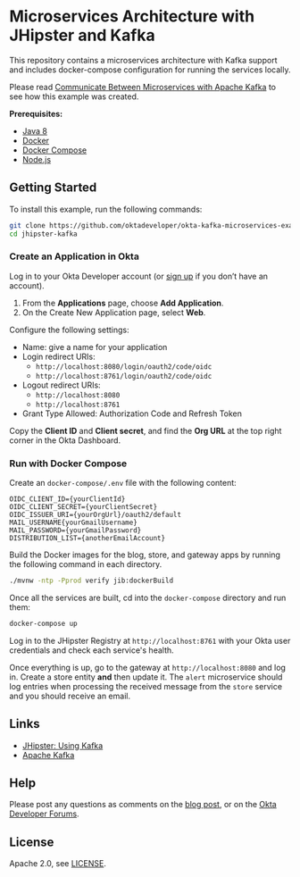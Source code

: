 # Microservices Architecture with JHipster and Kafka

This repository contains a microservices architecture with Kafka support and includes docker-compose configuration for running the services locally. 

Please read [Communicate Between Microservices with Apache Kafka](https://developer.okta.com/blog/2020/01/22/kafka-microservices) to see how this example was created.

**Prerequisites:**
- [Java 8](https://adoptopenjdk.net/)
- [Docker](https://docs.docker.com/install)
- [Docker Compose](https://docs.docker.com/compose/install)
- [Node.js](https://nodejs.org/en/)

## Getting Started

To install this example, run the following commands:

```bash
git clone https://github.com/oktadeveloper/okta-kafka-microservices-example.git jhipster-kafka
cd jhipster-kafka
```

### Create an Application in Okta

Log in to your Okta Developer account (or [sign up](https://developer.okta.com/signup/) if you don’t have an account).

1. From the **Applications** page, choose **Add Application**.
2. On the Create New Application page, select **Web**.

Configure the following settings:

- Name: give a name for your application
- Login redirect URIs: 
  - `http://localhost:8080/login/oauth2/code/oidc`
  - `http://localhost:8761/login/oauth2/code/oidc`
- Logout redirect URIs:
  - `http://localhost:8080`
  - `http://localhost:8761`
- Grant Type Allowed: Authorization Code and Refresh Token

Copy the **Client ID** and **Client secret**, and find the **Org URL** at the top right corner in the Okta Dashboard.

### Run with Docker Compose

Create an `docker-compose/.env` file with the following content:

```
OIDC_CLIENT_ID={yourClientId}
OIDC_CLIENT_SECRET={yourClientSecret}
OIDC_ISSUER_URI={yourOrgUrl}/oauth2/default
MAIL_USERNAME{yourGmailUsername}
MAIL_PASSWORD={yourGmailPassword}
DISTRIBUTION_LIST={anotherEmailAccount}
```

Build the Docker images for the blog, store, and gateway apps by running the following command in each directory.

```bash
./mvnw -ntp -Pprod verify jib:dockerBuild
```

Once all the services are built, cd into the `docker-compose` directory and run them:

```bash
docker-compose up
```

Log in to the JHipster Registry at `http://localhost:8761` with your Okta user credentials and check each service's health.

Once everything is up, go to the gateway at `http://localhost:8080` and log in. Create a store entity **and** then update it. The `alert` microservice should log entries when processing the received message from the `store` service and you should receive an email.

## Links

- [JHipster: Using Kafka](https://www.jhipster.tech/using-kafka/)
- [Apache Kafka](https://kafka.apache.org/intro)

## Help

Please post any questions as comments on the [blog post](https://developer.okta.com/blog/2020/01/22/kafka-microservices), or on the [Okta Developer Forums](https://devforum.okta.com/).

## License

Apache 2.0, see [LICENSE](LICENSE).
